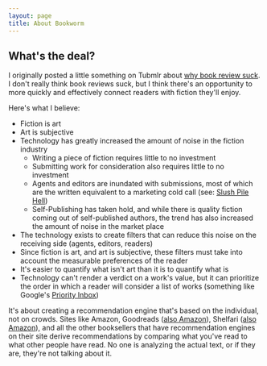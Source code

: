 ```yaml
---
layout: page
title: About Bookworm
---
```

## What's the deal?

I originally posted a little something on Tubmlr about [why book review suck](http://tumblr.davidlday.com/post/30579650629/why-book-reviews-suck-and-how-we-can-fix-them). I don't really think book reviews suck, but I think there's an opportunity to more quickly and effectively connect readers with fiction they'll enjoy.

Here's what I believe:

* Fiction is art
* Art is subjective
* Technology has greatly increased the amount of noise in the fiction industry
  * Writing a piece of fiction requires little to no investment
  * Submitting work for consideration also requires little to no investment
  * Agents and editors are inundated with submissions, most of which are the written equivalent to a marketing cold call (see: [Slush Pile Hell](http://slushpilehell.tumblr.com/))
  * Self-Publishing has taken hold, and while there is quality fiction coming out of self-published authors, the trend has also increased the amount of noise in the market place
* The technology exists to create filters that can reduce this noise on the receiving side (agents, editors, readers)
* Since fiction is art, and art is subjective, these filters must take into account the measurable preferences of the reader
* It's easier to quantify what isn't art than it is to quantify what is
* Technology can't render a verdict on a work's value, but it can prioritize the order in which a reader will consider a list of works (something like Google's [Priority Inbox](https://support.google.com/mail/answer/186531?hl=en))

It's about creating a recommendation engine that's based on the individual, not on crowds. Sites like Amazon, Goodreads ([also Amazon](http://www.publishersweekly.com/pw/by-topic/digital/retailing/article/56575-amazon-buys-goodreads.html)), Shelfari ([also Amazon](http://techcrunch.com/2008/08/25/amazon-aquires-shelfari-moves-to-corner-social-book-space/)), and all the other booksellers that have recommendation engines on their site derive recommendations by comparing what you've read to what other people have read. No one is analyzing the actual text, or if they are, they're not talking about it.
